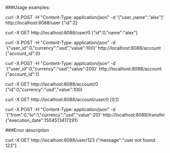 ###Usage examples:

curl -X POST -H "Content-Type: application/json" -d '{"user_name":"alex"}' http://localhost:8088/user
{"id":2}

curl -X GET http://localhost:8088/user/0
{"id":0,"name":"alex"}

curl -X POST -H "Content-Type: application/json" -d '{"user_id":0,"currency":"usd","value":100}' http://localhost:8088/account
{"account_id":0}

curl -X POST -H "Content-Type: application/json" -d '{"user_id":0,"currency":"usd","value":200}' http://localhost:8088/account
{"account_id":1}

curl -X GET http://localhost:8088/account/0
{"id":0,"currency":"usd","value":100}

curl -X GET http://localhost:8088/account/user/0
[0,1]

curl -X POST -H "Content-Type: application/json" -d '{"from":0,"to":1,"currency":"usd","value":20}' http://localhost:8088/transfer
{"execution_date":1504513417291}


###Error description

curl -X GET http://localhost:8088/user/123
{"message":"user not found: 123"}